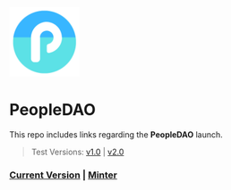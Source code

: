 <p align="left">
    <img src="https://github.com/CloutContracts/PeopleDAO/blob/main/Logo.png" width="125" alt="banner">
  </a>
</p>

# PeopleDAO

This repo includes links regarding the **PeopleDAO** launch.

> Test Versions: [v1.0](https://v1.alchemy.do/dao/0x0f8ca42777ce495e86a69aeca316eb9450b7a8b9) | [v2.0](https://v1.alchemy.do/dao/0xabc46bbc1eb70f808db03ab035b87f7ad5c67751)

### [Current Version](https://xdai.colony.io/colony/peopledao) | [Minter](https://xdai.colony.io/colony/peopledao2)

